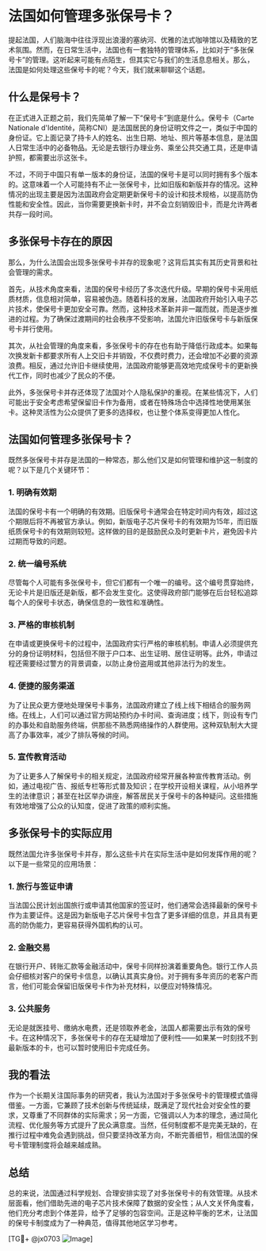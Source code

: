 # 法国如何管理多张保号卡？

提起法国，人们脑海中往往浮现出浪漫的塞纳河、优雅的法式咖啡馆以及精致的艺术氛围。然而，在日常生活中，法国也有一套独特的管理体系，比如对于“多张保号卡”的管理。这听起来可能有点陌生，但其实它与我们的生活息息相关。那么，法国是如何处理这些保号卡的呢？今天，我们就来聊聊这个话题。

## 什么是保号卡？

在正式进入正题之前，我们先简单了解一下“保号卡”到底是什么。保号卡（Carte Nationale d'Identité，简称CNI）是法国居民的身份证明文件之一，类似于中国的身份证。它上面记录了持卡人的姓名、出生日期、地址、照片等基本信息，是法国人日常生活中的必备物品。无论是去银行办理业务、乘坐公共交通工具，还是申请护照，都需要出示这张卡。

不过，不同于中国只有单一版本的身份证，法国的保号卡是可以同时拥有多个版本的。这意味着一个人可能持有不止一张保号卡，比如旧版和新版并存的情况。这种情况的出现主要是因为法国政府会定期更新保号卡的设计和技术规格，以提高防伪性能和安全性。因此，当你需要更换新卡时，并不会立刻销毁旧卡，而是允许两者共存一段时间。

## 多张保号卡存在的原因

那么，为什么法国会出现多张保号卡并存的现象呢？这背后其实有其历史背景和社会管理的需求。

首先，从技术角度来看，法国的保号卡经历了多次迭代升级。早期的保号卡采用纸质材质，信息相对简单，容易被伪造。随着科技的发展，法国政府开始引入电子芯片技术，使保号卡更加安全可靠。然而，这种技术革新并非一蹴而就，而是逐步推进的过程。为了确保过渡期间的社会秩序不受影响，法国允许旧版保号卡与新版保号卡并行使用。

其次，从社会管理的角度来看，多张保号卡的存在也有助于降低行政成本。如果每次换发新卡都要求所有人上交旧卡并销毁，不仅费时费力，还会增加不必要的资源浪费。相反，通过允许旧卡继续使用，法国政府能够更高效地完成保号卡的更新换代工作，同时也减少了民众的不便。

此外，多张保号卡并存还体现了法国对个人隐私保护的重视。在某些情况下，人们可能出于安全考虑希望保留旧卡作为备用，或者在特殊场合中选择性地使用某张卡。这种灵活性为公众提供了更多的选择权，也让整个体系变得更加人性化。

## 法国如何管理多张保号卡？

既然多张保号卡并存是法国的一种常态，那么他们又是如何管理和维护这一制度的呢？以下是几个关键环节：

### 1. **明确有效期**

法国的保号卡有一个明确的有效期。旧版保号卡通常会在特定时间内有效，超过这个期限后将不再被官方承认。例如，新版电子芯片保号卡的有效期为15年，而旧版纸质保号卡的有效期则较短。这样做的目的是鼓励民众及时更新卡片，避免因卡片过期而导致的问题。

### 2. **统一编号系统**

尽管每个人可能有多张保号卡，但它们都有一个唯一的编号。这个编号贯穿始终，无论卡片是旧版还是新版，都不会发生变化。这使得政府部门能够在后台轻松追踪每个人的保号卡状态，确保信息的一致性和准确性。

### 3. **严格的审核机制**

在申请或更换保号卡的过程中，法国政府实行严格的审核机制。申请人必须提供充分的身份证明材料，包括但不限于户口本、出生证明、居住证明等。此外，申请过程还需要经过警方的背景调查，以防止身份盗用或其他非法行为的发生。

### 4. **便捷的服务渠道**

为了让民众更方便地处理保号卡事务，法国政府建立了线上线下相结合的服务网络。在线上，人们可以通过官方网站预约办卡时间、查询进度；线下，则设有专门的办事处和自助服务终端，供那些不熟悉网络操作的人群使用。这种双轨制大大提高了办事效率，减少了排队等候的时间。

### 5. **宣传教育活动**

为了让更多人了解保号卡的相关规定，法国政府经常开展各种宣传教育活动。例如，通过电视广告、报纸专栏等形式普及知识；在学校开设相关课程，从小培养学生的法律意识；甚至在社区举办讲座，解答居民关于保号卡的各种疑问。这些措施有效地增强了公众的认知度，促进了政策的顺利实施。

## 多张保号卡的实际应用

既然法国允许多张保号卡并存，那么这些卡片在实际生活中是如何发挥作用的呢？以下是一些常见的应用场景：

### 1. **旅行与签证申请**

当法国公民计划出国旅行或申请其他国家的签证时，他们通常会选择最新的保号卡作为主要证件。这是因为新版电子芯片保号卡包含了更多详细的信息，并且具有更高的防伪能力，更容易获得外国机构的认可。

### 2. **金融交易**

在银行开户、转账汇款等金融活动中，保号卡同样扮演着重要角色。银行工作人员会仔细核对客户的保号卡信息，以确认其真实身份。对于拥有多年资历的老客户而言，他们可能会保留旧版保号卡作为补充材料，以便应对特殊情况。

### 3. **公共服务**

无论是就医挂号、缴纳水电费，还是领取养老金，法国人都需要出示有效的保号卡。在这种情况下，多张保号卡的存在无疑增加了便利性——如果某一时刻找不到最新版本的卡，也可以暂时使用旧卡完成任务。

## 我的看法

作为一个长期关注国际事务的研究者，我认为法国对于多张保号卡的管理模式值得借鉴。一方面，它兼顾了技术创新与传统延续，既满足了现代社会对安全性的要求，又尊重了不同群体的实际需求；另一方面，它强调以人为本的理念，通过简化流程、优化服务等方式提升了民众满意度。当然，任何制度都不是完美无缺的，在推行过程中难免会遇到挑战，但只要坚持改革方向，不断完善细节，相信法国的保号卡管理制度将会越来越成熟。

## 总结

总的来说，法国通过科学规划、合理安排实现了对多张保号卡的有效管理。从技术层面看，他们借助先进的电子芯片技术保障了数据的安全性；从人文关怀角度看，他们充分考虑到个体差异，给予了足够的包容空间。正是这种平衡的艺术，让法国的保号卡制度成为了一种典范，值得其他地区学习参考。

[TG💪+ @jx0703 ![Image](https://github.com/user-attachments/assets/dbca1d08-cadb-493c-b0ec-ad6f7a83f270)]
